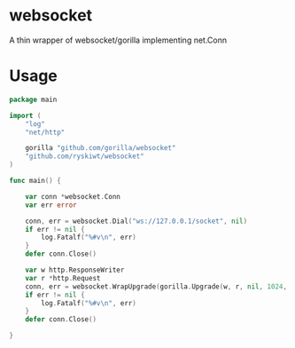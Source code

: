 # websocket

A thin wrapper of websocket/gorilla implementing net.Conn

# Usage

```go
package main

import (
	"log"
	"net/http"

	gorilla "github.com/gorilla/websocket"
	"github.com/ryskiwt/websocket"
)

func main() {

	var conn *websocket.Conn
	var err error

	conn, err = websocket.Dial("ws://127.0.0.1/socket", nil)
	if err != nil {
		log.Fatalf("%#v\n", err)
	}
	defer conn.Close()

	var w http.ResponseWriter
	var r *http.Request
	conn, err = websocket.WrapUpgrade(gorilla.Upgrade(w, r, nil, 1024, 1024))
	if err != nil {
		log.Fatalf("%#v\n", err)
	}
	defer conn.Close()

}
```
